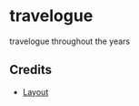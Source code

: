 # travelogue
travelogue throughout the years

## Credits

- [Layout](https://github.com/codrops/GridLayoutScrollableContent/)
